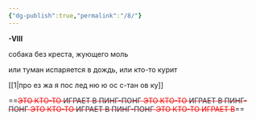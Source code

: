 ```yaml
---
{"dg-publish":true,"permalink":"/8/"}
---
```


**-VIII**

собака без креста, жующего моль

или туман испаряется в дождь, или кто-то курит

[[1\|про ез жа я пос лед ню ю ос с-тан ов ку]]



==<span style="color:rgb(237, 7, 7)">~~ЭТО КТО-ТО <span style="color:rgb(39, 47, 62)">ИГРАЕТ В ПИНГ-ПОНГ</span> ЭТО КТО-ТО <span style="color:rgb(39, 47, 62)">ИГРАЕТ В ПИНГ-ПОНГ</span> ЭТО КТО-ТО <span style="color:rgb(39, 47, 62)">ИГРАЕТ В ПИНГ-ПОНГ</span> ЭТО КТО-ТО ИГРАЕТ В~~</span>==